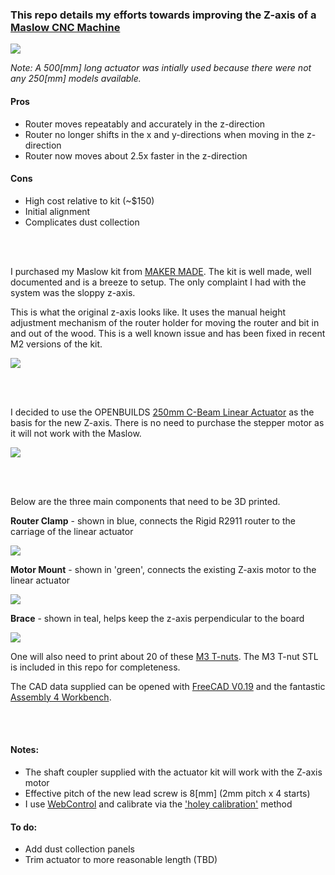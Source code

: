 ### This repo details my efforts towards improving the Z-axis of a [Maslow CNC Machine](https://www.maslowcnc.com/)

![](maslow_z_axis_improved.png)

 *Note: A 500[mm] long actuator was intially used because there were not any 250[mm] models available.*

#### Pros
* Router moves repeatably and accurately in the z-direction
* Router no longer shifts in the x and y-directions when moving in the z-direction
* Router now moves about 2.5x faster in the z-direction

#### Cons
* High cost relative to kit (~$150)
* Initial alignment
* Complicates dust collection

<br/>
<br/>

I purchased my Maslow kit from [MAKER MADE](https://makermade.com/).  The kit is well made, well documented and is a breeze to setup.  The only complaint I had with the system was the sloppy z-axis.  

This is what the original z-axis looks like.  It uses the manual height adjustment mechanism of the router holder for moving the router and bit in and out of the wood. This is a well known issue and has been fixed in recent M2 versions of the kit.

![](maslow_z_axis_stock.png)

<br/>
<br/>

I decided to use the OPENBUILDS [250mm C-Beam Linear Actuator](https://openbuildspartstore.com/c-beam-linear-actuator-bundle/) as the basis for the new Z-axis.  There is no need to purchase the stepper motor as it will not work with the Maslow.

![](openbuilds_c_frame_actuator.png)

<br/>
<br/>



Below are the three main components that need to be 3D printed.  
 
**Router Clamp** - shown in blue, connects the Rigid R2911 router to the carriage of the linear actuator

![](maslow_z_axis_router_clamp.png)


**Motor Mount** - shown in 'green', connects the existing Z-axis motor to the linear actuator 

![](maslow_z_axis_motor_mount.png)


**Brace** - shown in teal, helps keep the z-axis perpendicular to the board 

![](maslow_z_axis_brace.png)

One will also need to print about 20 of these [M3 T-nuts](https://www.thingiverse.com/thing:1064782).  The M3 T-nut STL is included in this repo for completeness.

The CAD data supplied can be opened with [FreeCAD V0.19](https://www.freecadweb.org/) and the fantastic [Assembly 4 Workbench](https://github.com/Zolko-123/FreeCAD_Assembly4).

<br/>
<br/>

#### Notes:
* The shaft coupler supplied with the actuator kit will work with the Z-axis motor
* Effective pitch of the new lead screw is 8[mm] (2mm pitch x 4 starts)
* I use [WebControl](https://github.com/WebControlCNC/WebControl) and calibrate via the ['holey calibration'](https://webcontrolcnc.github.io/WebControl/Actions/Calibration-Setup/holeyCalibration.html) method

#### To do:
* Add dust collection panels
* Trim actuator to more reasonable length (TBD)
